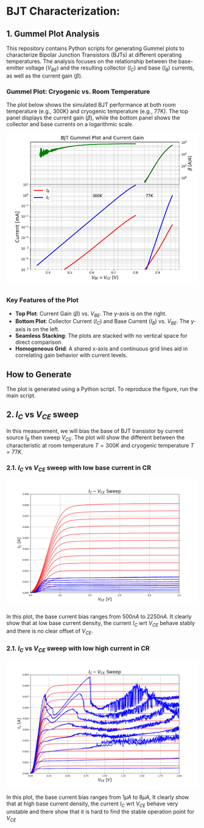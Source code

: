 # BJT Characterization:

## 1. Gummel Plot Analysis

This repository contains Python scripts for generating Gummel plots to 
characterize Bipolar Junction Transistors (BJTs) at different operating 
temperatures. The analysis focuses on the relationship between the 
base-emitter voltage ($V_{BE}$) and the resulting collector ($I_C$) and 
base ($I_B$) currents, as well as the current gain ($\beta$).

### Gummel Plot: Cryogenic vs. Room Temperature

The plot below shows the simulated BJT performance at both room 
temperature (e.g., 300K) and cryogenic temperature (e.g., 77K). The top 
panel displays the current gain ($\beta$), while the bottom panel shows 
the collector and base currents on a logarithmic scale.

![Gummel Plot at Cryogenic and Room Temperatures](plot/gummel_CT_RT.png)

### Key Features of the Plot
* **Top Plot**: Current Gain ($\beta$) vs. $V_{BE}$. The y-axis is on the 
right.
* **Bottom Plot**: Collector Current ($I_C$) and Base Current ($I_B$) vs. 
$V_{BE}$. The y-axis is on the left.
* **Seamless Stacking**: The plots are stacked with no vertical space for 
direct comparison.
* **Homogeneous Grid**: A shared x-axis and continuous grid lines aid in 
correlating gain behavior with current levels.

## How to Generate
The plot is generated using a Python script. To reproduce the figure, run 
the main script.

## 2. $I_C$ vs $V_{CE}$ sweep

In this measurement, we will bias the base of BJT transistor by current 
source $I_B$ then sweep $V_{CE}$. The plot will show the different between 
the characteristic at room temperature $T = 300K$ and cryogenic temperature 
$T = 77K$.

### 2.1. $I_C$ vs $V_{CE}$ sweep with low base current in CR 
![IcVce at low base current injection](plot/IcVce_sweep_low_Ib.png)

In this plot, the base current bias ranges from $500nA$ to $2250nA$. It clearly
show that at low base current density, the current $I_C$ wrt $V_{CE}$ behave
stably and there is no clear offset of $V_{CE}$.

### 2.1. $I_C$ vs $V_{CE}$ sweep with low high current in CR
![IcVce at low base current injection](plot/IcVce_sweep_high_Ib.png)

In this plot, the base current bias ranges from $1 \mu A$ to $8 \mu A$, It clearly show that at high base current density, the current $I_C$ wrt $V_{CE}$ behave very unstable and there show that it is hard to find the stable operation point for $V_{CE}$

 

